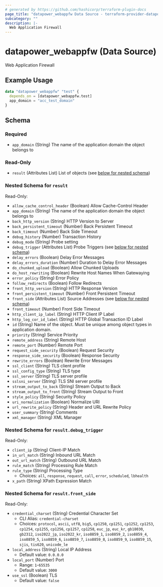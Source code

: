 ```yaml
---
# generated by https://github.com/hashicorp/terraform-plugin-docs
page_title: "datapower_webappfw Data Source - terraform-provider-datapower"
subcategory: ""
description: |-
  Web Application Firewall
---
```


# datapower_webappfw (Data Source)

Web Application Firewall

## Example Usage

```terraform
data "datapower_webappfw" "test" {
  depends_on = [datapower_webappfw.test]
  app_domain = "acc_test_domain"
}
```

<!-- schema generated by tfplugindocs -->
## Schema

### Required

- `app_domain` (String) The name of the application domain the object belongs to

### Read-Only

- `result` (Attributes List) List of objects (see [below for nested schema](#nestedatt--result))

<a id="nestedatt--result"></a>
### Nested Schema for `result`

Read-Only:

- `allow_cache_control_header` (Boolean) Allow Cache-Control Header
- `app_domain` (String) The name of the application domain the object belongs to
- `back_http_version` (String) HTTP Version to Server
- `back_persistent_timeout` (Number) Back Persistent Timeout
- `back_timeout` (Number) Back Side Timeout
- `debug_history` (Number) Transaction History
- `debug_mode` (String) Probe setting
- `debug_trigger` (Attributes List) Probe Triggers (see [below for nested schema](#nestedatt--result--debug_trigger))
- `delay_errors` (Boolean) Delay Error Messages
- `delay_errors_duration` (Number) Duration to Delay Error Messages
- `do_chunked_upload` (Boolean) Allow Chunked Uploads
- `do_host_rewriting` (Boolean) Rewrite Host Names When Gatewaying
- `error_policy` (String) Error Policy
- `follow_redirects` (Boolean) Follow Redirects
- `front_http_version` (String) HTTP Response Version
- `front_persistent_timeout` (Number) Front Persistent Timeout
- `front_side` (Attributes List) Source Addresses (see [below for nested schema](#nestedatt--result--front_side))
- `front_timeout` (Number) Front Side Timeout
- `http_client_ip_label` (String) HTTP Client IP Label
- `http_log_cor_id_label` (String) HTTP Global Transaction ID Label
- `id` (String) Name of the object. Must be unique among object types in application domain.
- `priority` (String) Service Priority
- `remote_address` (String) Remote Host
- `remote_port` (Number) Remote Port
- `request_side_security` (Boolean) Request Security
- `response_side_security` (Boolean) Response Security
- `rewrite_errors` (Boolean) Rewrite Error Messages
- `ssl_client` (String) TLS client profile
- `ssl_config_type` (String) TLS type
- `ssl_server` (String) TLS server profile
- `sslsni_server` (String) TLS SNI server profile
- `stream_output_to_back` (String) Stream Output to Back
- `stream_output_to_front` (String) Stream Output to Front
- `style_policy` (String) Security Policy
- `uri_normalization` (Boolean) Normalize URI
- `url_rewrite_policy` (String) Header and URL Rewrite Policy
- `user_summary` (String) Comments
- `xml_manager` (String) XML Manager

<a id="nestedatt--result--debug_trigger"></a>
### Nested Schema for `result.debug_trigger`

Read-Only:

- `client_ip` (String) Client-IP Match
- `in_url_match` (String) Inbound URL Match
- `out_url_match` (String) Outbound URL Match
- `rule_match` (String) Processing Rule Match
- `rule_type` (String) Processing Type
  - Choices: `all`, `response`, `request`, `call`, `error`, `scheduled`, `lbhealth`
- `x_path` (String) XPath Expression Match


<a id="nestedatt--result--front_side"></a>
### Nested Schema for `result.front_side`

Read-Only:

- `credential_charset` (String) Credential Character Set
  - CLI Alias: `credential-charset`
  - Choices: `protocol`, `ascii`, `utf8`, `big5`, `cp1250`, `cp1251`, `cp1252`, `cp1253`, `cp1254`, `cp1255`, `cp1256`, `cp1257`, `cp1258`, `euc_jp`, `euc_kr`, `gb18030`, `gb2312`, `iso2022_jp`, `iso2022_kr`, `iso8859_1`, `iso8859_2`, `iso8859_4`, `iso8859_5`, `iso8859_6`, `iso8859_7`, `iso8859_8`, `iso8859_9`, `iso8859_15`, `sjis`, `tis620`, `unicode_le`
- `local_address` (String) Local IP Address
  - Default value: `0.0.0.0`
- `local_port` (Number) Port
  - Range: `1`-`65535`
  - Default value: `3000`
- `use_ssl` (Boolean) TLS
  - Default value: `false`
